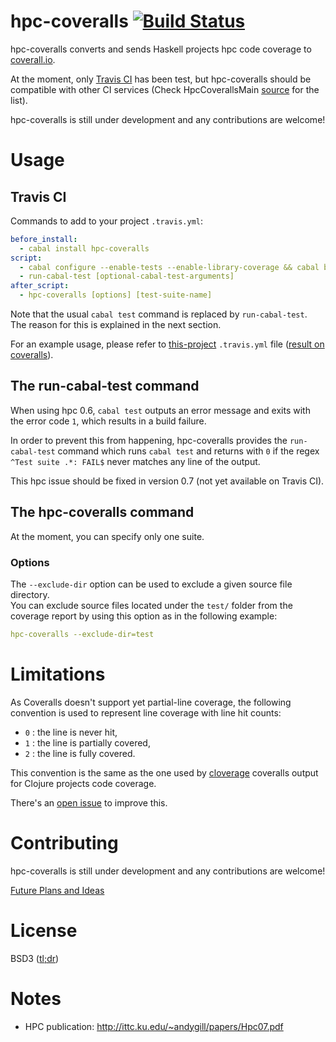 hpc-coveralls [![Build Status](https://travis-ci.org/guillaume-nargeot/hpc-coveralls.png?branch=master)](https://travis-ci.org/guillaume-nargeot/hpc-coveralls)
=============

hpc-coveralls converts and sends Haskell projects hpc code coverage to [coverall.io](http://coveralls.io/).

At the moment, only [Travis CI](http://travis-ci.org) has been test, but hpc-coveralls should be compatible with other CI services (Check HpcCoverallsMain [source](https://github.com/guillaume-nargeot/hpc-coveralls/blob/master/src/HpcCoverallsMain.hs) for the list).

hpc-coveralls is still under development and any contributions are welcome!

# Usage

## Travis CI

Commands to add to your project `.travis.yml`:
```yaml
before_install:
  - cabal install hpc-coveralls
script:
  - cabal configure --enable-tests --enable-library-coverage && cabal build
  - run-cabal-test [optional-cabal-test-arguments]
after_script:
  - hpc-coveralls [options] [test-suite-name]
```

Note that the usual `cabal test` command is replaced by `run-cabal-test`.
The reason for this is explained in the next section.

For an example usage, please refer to [this-project](https://github.com/guillaume-nargeot/project-euler-haskell) `.travis.yml` file ([result on coveralls](https://coveralls.io/r/guillaume-nargeot/project-euler-haskell)).

## The run-cabal-test command

When using hpc 0.6, `cabal test` outputs an error message and exits with the error code `1`, which results in a build failure.

In order to prevent this from happening, hpc-coveralls provides the `run-cabal-test` command which runs `cabal test` and returns with `0` if the regex `^Test suite .*: FAIL$` never matches any line of the output.

This hpc issue should be fixed in version 0.7 (not yet available on Travis CI).

## The hpc-coveralls command

At the moment, you can specify only one suite.

### Options

The `--exclude-dir` option can be used to exclude a given source file directory.<br/>
You can exclude source files located under the `test/` folder from the coverage report by using this option as in the following example:

```yaml
hpc-coveralls --exclude-dir=test
```

# Limitations

As Coveralls doesn't support yet partial-line coverage, the following convention is used to represent line coverage with line hit counts:
- `0` : the line is never hit,
- `1` : the line is partially covered,
- `2` : the line is fully covered.

This convention is the same as the one used by [cloverage](https://github.com/lshift/cloverage) coveralls output for Clojure projects code coverage.

There's an [open issue](https://github.com/lemurheavy/coveralls-public/issues/216) to improve this.

# Contributing

hpc-coveralls is still under development and any contributions are welcome!

[Future Plans and Ideas](https://github.com/guillaume-nargeot/hpc-coveralls/wiki/Future-Plans-and-Ideas)

# License

BSD3 ([tl;dr](https://tldrlegal.com/license/bsd-3-clause-license-(revised)))

# Notes

- HPC publication: http://ittc.ku.edu/~andygill/papers/Hpc07.pdf
